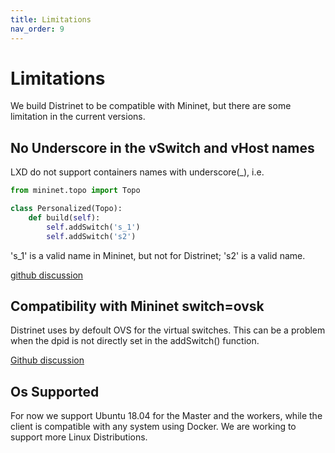 ```yaml
---
title: Limitations
nav_order: 9
---
```


# Limitations

We build Distrinet to be compatible with Mininet, but there are some limitation in the current versions.

## No Underscore in the vSwitch and vHost names
LXD do not support containers names with underscore(_), 
i.e.
```python
from mininet.topo import Topo

class Personalized(Topo):
    def build(self):
        self.addSwitch('s_1')
        self.addSwitch('s2')
```

's_1' is a valid name in Mininet, but not for Distrinet;
's2' is a valid name.

[github discussion](https://github.com/Giuseppe1992/Distrinet/issues/51)

## Compatibility with Mininet switch=ovsk

Distrinet uses by defoult OVS for the virtual switches.
This can be a problem when the dpid is not directly set in the addSwitch() function.

[Github discussion](https://github.com/Giuseppe1992/Distrinet/issues/50)

## Os Supported
For now we support Ubuntu 18.04 for the Master and the workers, while the client is compatible with any system using Docker.
We are working to support more Linux Distributions.




